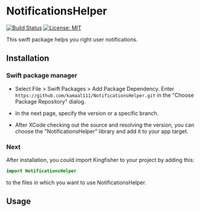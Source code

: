 # NotificationsHelper

[![Build Status](https://travis-ci.com/kamaal111/NotificationsHelper.svg?branch=master)](https://travis-ci.com/kamaal111/NotificationsHelper)
[![License: MIT](https://img.shields.io/badge/License-MIT-yellow.svg)](./LICENSE)

This swift package helps you right user notifications.

## Installation

### Swift package manager

- Select File > Swift Packages > Add Package Dependency. Enter `https://github.com/kamaal111/NotificationsHelper.git` in the "Choose Package Repository" dialog.

- In the next page, specify the version or a specific branch.

- After XCode checking out the source and resolving the version, you can choose the "NotificationsHelper" library and add it to your app target.

### Next

After installation, you could import Kingfisher to your project by adding this:

```Swift
import NotificationsHelper
```

to the files in which you want to use NotificationsHelper.

## Usage
